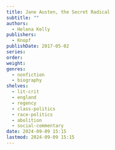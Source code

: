 ```yaml
---
title: Jane Austen, the Secret Radical
subtitle: ""
authors:
  - Helena Kelly
publishers:
  - Knopf
publishDate: 2017-05-02
series: 
order: 
weight: 
genres:
  - nonfiction
  - biography
shelves:
  - lit-crit
  - england
  - regency
  - class-politics
  - race-politics
  - abolition
  - social-commentary
date: 2024-09-09 15:15
lastmod: 2024-09-09 15:15
---
```

